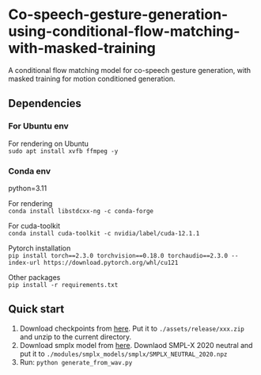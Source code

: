 # Co-speech-gesture-generation-using-conditional-flow-matching-with-masked-training
A conditional flow matching model for co-speech gesture generation, with masked training for motion conditioned generation. 

## Dependencies
### For Ubuntu env
For rendering on Ubuntu\
`sudo apt install xvfb ffmpeg -y`

### Conda env
python=3.11

For rendering\
`conda install libstdcxx-ng -c conda-forge`

For cuda-toolkit\
`conda install cuda-toolkit -c nvidia/label/cuda-12.1.1`

Pytorch installation\
`pip install torch==2.3.0 torchvision==0.18.0 torchaudio==2.3.0 --index-url https://download.pytorch.org/whl/cu121`

Other packages\
`pip install -r requirements.txt`

## Quick start
1. Download checkpoints from [here](https://www.dropbox.com/scl/fi/3tthgolqh3i8g0fhrj9pm/250320.zip?rlkey=22wdfmny1mn0okj3rm7kuv963&st=i6fa5yj3&dl=0).
Put it to `./assets/release/xxx.zip` and unzip to the current directory.
2. Download smplx model from [here](https://smpl-x.is.tue.mpg.de/).
Downlaod SMPL-X 2020 neutral and put it to `./modules/smplx_models/smplx/SMPLX_NEUTRAL_2020.npz`
3. Run: `python generate_from_wav.py`